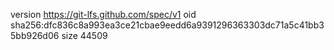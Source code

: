 version https://git-lfs.github.com/spec/v1
oid sha256:dfc836c8a993ea3ce21cbae9eedd6a9391296363303dc71a5c41bb35bb926d06
size 44509
